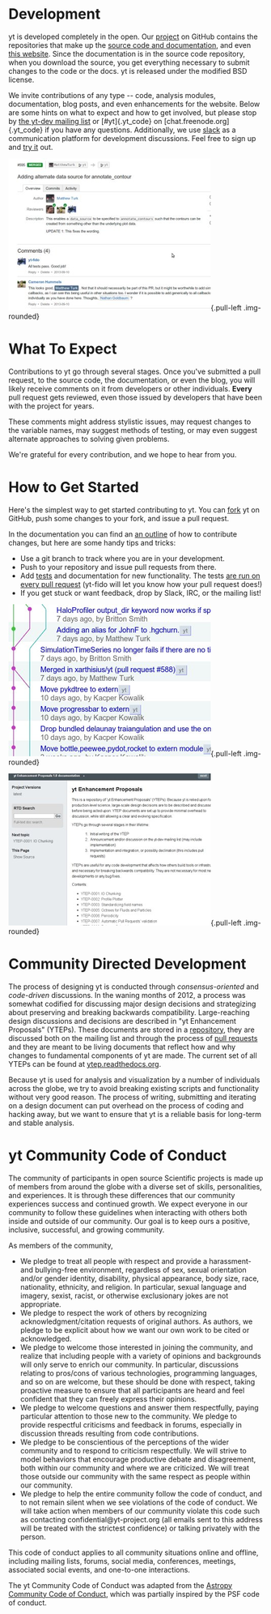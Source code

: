 Development
===========

yt is developed completely in the open. Our
[project](https://github.com/yt-project) on GitHub contains the
repositories that make up the [source code and
documentation](https://github.com/yt-project/yt/), and even [this
website](https://github.com/yt-project/website). Since the documentation
is in the source code repository, when you download the source, you get
everything necessary to submit changes to the code or the docs. yt is
released under the modified BSD license.

We invite contributions of any type \-- code, analysis modules,
documentation, blog posts, and even enhancements for the website. Below
are some hints on what to expect and how to get involved, but please
stop by [the yt-dev mailing
list](https://mail.python.org/mm3/mailman3/lists/yt-dev.python.org/) or
[\#yt]{.yt_code} on [chat.freenode.org]{.yt_code} if you have any
questions. Additionally, we use [slack](https://slack.com) as a
communication platform for development discussions. Feel free to sign up
and [try it](https://yt-project.slack.com/) out.

![](/assets/images/pr_screenshot.jpg){.pull-left .img-rounded}

What To Expect
==============

Contributions to yt go through several stages. Once you\'ve submitted a
pull request, to the source code, the documentation, or even the blog,
you will likely receive comments on it from developers or other
individuals. **Every** pull request gets reviewed, even those issued by
developers that have been with the project for years.

These comments might address stylistic issues, may request changes to
the variable names, may suggest methods of testing, or may even suggest
alternate approaches to solving given problems.

We\'re grateful for every contribution, and we hope to hear from you.

How to Get Started
==================

Here\'s the simplest way to get started contributing to yt. You can
[fork](https://github.com/yt-project/yt/) yt on GitHub, push some
changes to your fork, and issue a pull request.

In the documentation you can find an [an
outline](https://yt-project.org/doc/developing/index.html) of how to
contribute changes, but here are some handy tips and tricks:

-   Use a git branch to track where you are in your development.
-   Push to your repository and issue pull requests from there.
-   Add [tests](https://yt-project.org/doc/developing/testing.html) and
    documentation for new functionality. The tests [are run on every
    pull request](https://tests.yt-project.org/) (yt-fido will let you
    know how your pull request does!)
-   If you get stuck or want feedback, drop by Slack, IRC, or the
    mailing list!

![](/assets/images/graph_screenshot.jpg){.pull-left .img-rounded}

![](/assets/images/ytep.jpg){.pull-left .img-rounded}

Community Directed Development
==============================

The process of designing yt is conducted through *consensus-oriented*
and *code-driven* discussions. In the waning months of 2012, a process
was somewhat codified for discussing major design decisions and
strategizing about preserving and breaking backwards compatibility.
Large-reaching design discussions and decisions are described in \"yt
Enhancement Proposals\" (YTEPs). These documents are stored in a
[repository](https://github.com/yt-project/ytep), they are discussed
both on the mailing list and through the process of [pull
requests](https://github.com/yt-project/ytep/pulls) and they are meant
to be living documents that reflect how and why changes to fundamental
components of yt are made. The current set of all YTEPs can be found at
[ytep.readthedocs.org](https://ytep.readthedocs.org/en/latest/).

Because yt is used for analysis and visualization by a number of
individuals across the globe, we try to avoid breaking existing scripts
and functionality without very good reason. The process of writing,
submitting and iterating on a design document can put overhead on the
process of coding and hacking away, but we want to ensure that yt is a
reliable basis for long-term and stable analysis.

yt Community Code of Conduct
============================

The community of participants in open source Scientific projects is made
up of members from around the globe with a diverse set of skills,
personalities, and experiences. It is through these differences that our
community experiences success and continued growth. We expect everyone
in our community to follow these guidelines when interacting with others
both inside and outside of our community. Our goal is to keep ours a
positive, inclusive, successful, and growing community.

As members of the community,

-   We pledge to treat all people with respect and provide a harassment-
    and bullying-free environment, regardless of sex, sexual orientation
    and/or gender identity, disability, physical appearance, body size,
    race, nationality, ethnicity, and religion. In particular, sexual
    language and imagery, sexist, racist, or otherwise exclusionary
    jokes are not appropriate.
-   We pledge to respect the work of others by recognizing
    acknowledgment/citation requests of original authors. As authors, we
    pledge to be explicit about how we want our own work to be cited or
    acknowledged.
-   We pledge to welcome those interested in joining the community, and
    realize that including people with a variety of opinions and
    backgrounds will only serve to enrich our community. In particular,
    discussions relating to pros/cons of various technologies,
    programming languages, and so on are welcome, but these should be
    done with respect, taking proactive measure to ensure that all
    participants are heard and feel confident that they can freely
    express their opinions.
-   We pledge to welcome questions and answer them respectfully, paying
    particular attention to those new to the community. We pledge to
    provide respectful criticisms and feedback in forums, especially in
    discussion threads resulting from code contributions.
-   We pledge to be conscientious of the perceptions of the wider
    community and to respond to criticism respectfully. We will strive
    to model behaviors that encourage productive debate and
    disagreement, both within our community and where we are criticized.
    We will treat those outside our community with the same respect as
    people within our community.
-   We pledge to help the entire community follow the code of conduct,
    and to not remain silent when we see violations of the code of
    conduct. We will take action when members of our community violate
    this code such as contacting confidential\@yt-project.org (all
    emails sent to this address will be treated with the strictest
    confidence) or talking privately with the person.

This code of conduct applies to all community situations online and
offline, including mailing lists, forums, social media, conferences,
meetings, associated social events, and one-to-one interactions.

The yt Community Code of Conduct was adapted from the [Astropy Community
Code of Conduct](https://www.astropy.org/code_of_conduct.html), which
was partially inspired by the PSF code of conduct.
